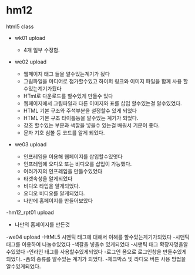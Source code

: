 # hm12
html5 class 


- wk01 upload
  - 4개 일부 수정함.



- we02 upload
  - 웹페이지 태그 들을 알수있는계기가 됬다
  - 그림파일을 미디어로 첨가할수있고 하이퍼 링크와 이미지 파일을 함께 사용 할수있는계기가됬다
  - HTml로 다운로드를 할수있게 만들수 있다
  - 웹페이지에서 그림파일과 다른 이미지와 표를 삽입 할수있는걸 알수있었다.
  - HTML 기본 구조와 주석부분을 설정할수 있게 되었다
  - HTML 기본 구조 타이틀등을 알수있는 계기가 되었다.
  - 강조 할수있는 부분과 색깔을 넣을수 있는걸 배워서 기분이 좋다.
  - 문자 기호 심볼 등 코드를 알게 되었다.

- we03 upload 
  - 인프레임을 이용해 웹페이지를 삽입할수있엇다
  - 인프레임에 오디오 또는 비디오를 삽입이 가능했다.
  - 여러가지의 인프레임을 만들수있었다
  - 타겟속성을 알게되었다
  - 비디오 타입을 알게되었다.
  - 오디오 비디오를 알게되었다.
  - 나만에 홈페이지를 만들어보았다
  
-hm12_rpt01 upload
  - 나만의 홈페이지를 만든것
  
-we04 upload
  -HtML5 시맨틱 태그에 대해서 이해를 할수있는계기가되었다
  -시맨틱 태그를 이용하여 나눌수있었다
  -색갈을 넣을수 있게되었다
  -시맨틱 태그 확장자명을알수있었다
  -인라인 태그를 사용할수있게되었다
  -로그인 폼으로 로그인창을 만들수있게되었다.
  -폼의 종류를 알수있는 계기가 되었다.
  -체크박스 및 라디오 버튼 사용 방법을 알수있게되었다.
